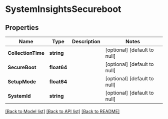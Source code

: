 # SystemInsightsSecureboot

## Properties
Name | Type | Description | Notes
------------ | ------------- | ------------- | -------------
**CollectionTime** | **string** |  | [optional] [default to null]
**SecureBoot** | **float64** |  | [optional] [default to null]
**SetupMode** | **float64** |  | [optional] [default to null]
**SystemId** | **string** |  | [optional] [default to null]

[[Back to Model list]](../README.md#documentation-for-models) [[Back to API list]](../README.md#documentation-for-api-endpoints) [[Back to README]](../README.md)

